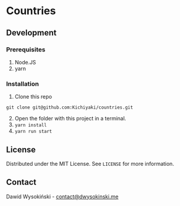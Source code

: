 # Countries

## Development

### Prerequisites

1. Node.JS
2. yarn

### Installation

1. Clone this repo
```
git clone git@github.com:Kichiyaki/countries.git
```
2. Open the folder with this project in a terminal.
3. ``yarn install``
4. ``yarn run start``

## License

Distributed under the MIT License. See ``LICENSE`` for more information.

## Contact

Dawid Wysokiński - [contact@dwysokinski.me](mailto:contact@dwysokinski.me)
